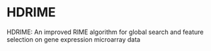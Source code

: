 # HDRIME
HDRIME: An improved RIME algorithm for global search and feature selection on gene expression microarray data
